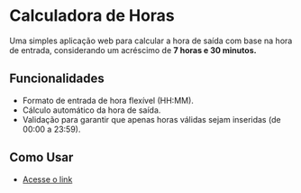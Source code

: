 # Calculadora de Horas

Uma simples aplicação web para calcular a hora de saída com base na hora de entrada, considerando um acréscimo de **7 horas e 30 minutos.**

## Funcionalidades

- Formato de entrada de hora flexível (HH:MM).
- Cálculo automático da hora de saída.
- Validação para garantir que apenas horas válidas sejam inseridas (de 00:00 a 23:59).

## Como Usar

- [Acesse o link](https://httpsnatty.github.io/Project-Calculadora/)